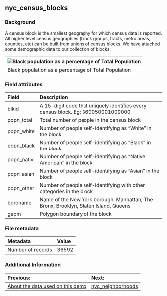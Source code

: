 ## nyc\_census\_blocks

### Background
A census block is the smallest geography for which census data is reported. All higher level census geographies (block groups, tracts, metro areas, counties, etc) can be built from unions of census blocks. We have attached some demographic data to our collection of blocks.

| ![Black population as a percentage of Total Population](http://workshops.boundlessgeo.com/postgis-intro/_images/nyc_census_blocks.png) |
| :------- |
| Black population as a percentage of Total Population |

### Field attributes
| Field | Description |
| :-------- | :---------- |
| blkid     | A 15-digit code that uniquely identifies every census block. Eg: 360050001009000 |
| popn_total | Total number of people in the census block |
| popn_white | Number of people self-identifying as “White” in the block |
| popn_black | Number of people self-identifying as “Black” in the block |
| popn_nativ | Number of people self-identifying as “Native American” in the block |
| popn_asian | Number of people self-identifying as “Asian” in the block |
| popn_other | Number of people self-identifying with other categories in the block |
| boroname | Name of the New York borough. Manhattan, The Bronx, Brooklyn, Staten Island, Queens |
| geom | Polygon boundary of the block |

### File metadata
| Metadata | Value |
| :------- | :---- |
| Number of records | 36592 |

### Additional Information

| Previous: | Next: |
| :-------- | :---- |
| [About the data used on this demo](ABOUTDATA.md) | [nyc_neighborhoods](data/nyc/nyc_neighborhoods.md) |


